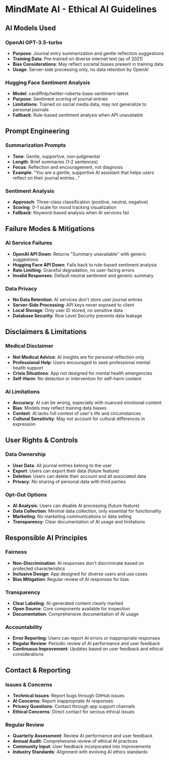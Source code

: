 # MindMate AI - Ethical AI Guidelines

## AI Models Used

### OpenAI GPT-3.5-turbo
- **Purpose**: Journal entry summarization and gentle reflection suggestions
- **Training Data**: Pre-trained on diverse internet text (as of 2021)
- **Bias Considerations**: May reflect societal biases present in training data
- **Usage**: Server-side processing only, no data retention by OpenAI

### Hugging Face Sentiment Analysis
- **Model**: cardiffnlp/twitter-roberta-base-sentiment-latest
- **Purpose**: Sentiment scoring of journal entries
- **Limitations**: Trained on social media data, may not generalize to personal journals
- **Fallback**: Rule-based sentiment analysis when API unavailable

## Prompt Engineering

### Summarization Prompts
- **Tone**: Gentle, supportive, non-judgmental
- **Length**: Brief summaries (1-2 sentences)
- **Focus**: Reflection and encouragement, not diagnosis
- **Example**: "You are a gentle, supportive AI assistant that helps users reflect on their journal entries..."

### Sentiment Analysis
- **Approach**: Three-class classification (positive, neutral, negative)
- **Scoring**: 0-1 scale for mood tracking visualization
- **Fallback**: Keyword-based analysis when AI services fail

## Failure Modes & Mitigations

### AI Service Failures
- **OpenAI API Down**: Returns "Summary unavailable" with generic suggestions
- **Hugging Face API Down**: Falls back to rule-based sentiment analysis
- **Rate Limiting**: Graceful degradation, no user-facing errors
- **Invalid Responses**: Default neutral sentiment and generic summary

### Data Privacy
- **No Data Retention**: AI services don't store user journal entries
- **Server-Side Processing**: API keys never exposed to client
- **Local Storage**: Only user ID stored, no sensitive data
- **Database Security**: Row Level Security prevents data leakage

## Disclaimers & Limitations

### Medical Disclaimer
- **Not Medical Advice**: AI insights are for personal reflection only
- **Professional Help**: Users encouraged to seek professional mental health support
- **Crisis Situations**: App not designed for mental health emergencies
- **Self-Harm**: No detection or intervention for self-harm content

### AI Limitations
- **Accuracy**: AI can be wrong, especially with nuanced emotional content
- **Bias**: Models may reflect training data biases
- **Context**: AI lacks full context of user's life and circumstances
- **Cultural Sensitivity**: May not account for cultural differences in expression

## User Rights & Controls

### Data Ownership
- **User Data**: All journal entries belong to the user
- **Export**: Users can export their data (future feature)
- **Deletion**: Users can delete their account and all associated data
- **Privacy**: No sharing of personal data with third parties

### Opt-Out Options
- **AI Analysis**: Users can disable AI processing (future feature)
- **Data Collection**: Minimal data collection, only essential for functionality
- **Marketing**: No marketing communications or data selling
- **Transparency**: Clear documentation of AI usage and limitations

## Responsible AI Principles

### Fairness
- **Non-Discrimination**: AI responses don't discriminate based on protected characteristics
- **Inclusive Design**: App designed for diverse users and use cases
- **Bias Mitigation**: Regular review of AI responses for bias

### Transparency
- **Clear Labeling**: AI-generated content clearly marked
- **Open Source**: Core components available for inspection
- **Documentation**: Comprehensive documentation of AI usage

### Accountability
- **Error Reporting**: Users can report AI errors or inappropriate responses
- **Regular Review**: Periodic review of AI performance and user feedback
- **Continuous Improvement**: Updates based on user feedback and ethical considerations

## Contact & Reporting

### Issues & Concerns
- **Technical Issues**: Report bugs through GitHub issues
- **AI Concerns**: Report inappropriate AI responses
- **Privacy Questions**: Contact through app support channels
- **Ethical Concerns**: Direct contact for serious ethical issues

### Regular Review
- **Quarterly Assessment**: Review AI performance and user feedback
- **Annual Audit**: Comprehensive review of ethical AI practices
- **Community Input**: User feedback incorporated into improvements
- **Industry Standards**: Alignment with evolving AI ethics standards

